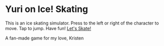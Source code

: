 # Yuri on Ice! Skating

This is an ice skating simulator. Press to the left or right of the character to move. Tap to jump. Have fun!
[Let's Skate!](https://sirspot.github.io/YOI_Skating/html/index.html)

A fan-made game for my love, Kristen
